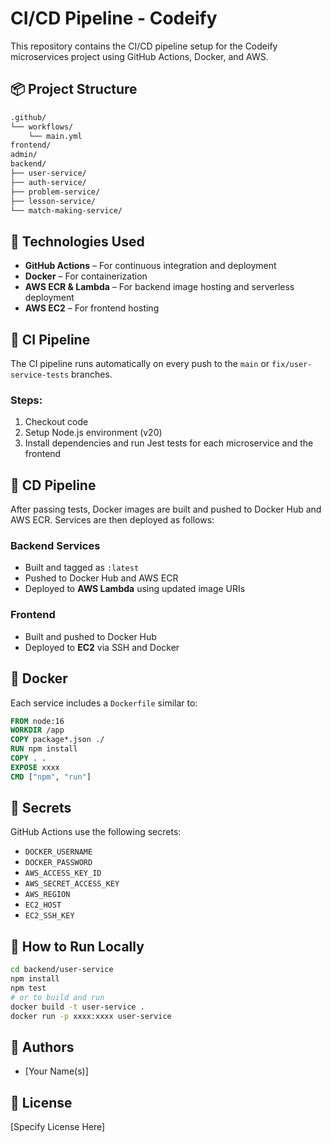 # CI/CD Pipeline - Codeify

This repository contains the CI/CD pipeline setup for the Codeify microservices project using GitHub Actions, Docker, and AWS.

## 📦 Project Structure

```bash
.github/
└── workflows/
    └── main.yml
frontend/
admin/
backend/
├── user-service/
├── auth-service/
├── problem-service/
├── lesson-service/
└── match-making-service/
```

## 🚀 Technologies Used
- **GitHub Actions** – For continuous integration and deployment
- **Docker** – For containerization
- **AWS ECR & Lambda** – For backend image hosting and serverless deployment
- **AWS EC2** – For frontend hosting

## 🧪 CI Pipeline
The CI pipeline runs automatically on every push to the `main` or `fix/user-service-tests` branches.

### Steps:
1. Checkout code
2. Setup Node.js environment (v20)
3. Install dependencies and run Jest tests for each microservice and the frontend

## 🔄 CD Pipeline
After passing tests, Docker images are built and pushed to Docker Hub and AWS ECR. Services are then deployed as follows:

### Backend Services
- Built and tagged as `:latest`
- Pushed to Docker Hub and AWS ECR
- Deployed to **AWS Lambda** using updated image URIs

### Frontend
- Built and pushed to Docker Hub
- Deployed to **EC2** via SSH and Docker

## 🐳 Docker
Each service includes a `Dockerfile` similar to:
```dockerfile
FROM node:16
WORKDIR /app
COPY package*.json ./
RUN npm install
COPY . .
EXPOSE xxxx
CMD ["npm", "run"]
```

## 🔐 Secrets
GitHub Actions use the following secrets:
- `DOCKER_USERNAME`
- `DOCKER_PASSWORD`
- `AWS_ACCESS_KEY_ID`
- `AWS_SECRET_ACCESS_KEY`
- `AWS_REGION`
- `EC2_HOST`
- `EC2_SSH_KEY`

## 🧰 How to Run Locally
```bash
cd backend/user-service
npm install
npm test
# or to build and run
docker build -t user-service .
docker run -p xxxx:xxxx user-service
```

## 📝 Authors
- [Your Name(s)]

## 📄 License
[Specify License Here]
